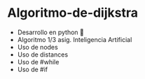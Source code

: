 # Algoritmo-de-dijkstra
* Desarrollo en python 🐍
* Algoritmo 1/3 asig. Inteligencia Artificial
* Uso de nodes
* Uso de distances
* Uso de #while
* Uso de #if

